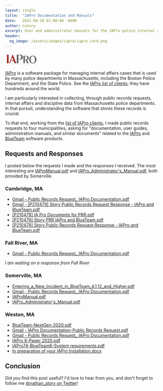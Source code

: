 ```yaml
---
layout: single
title:  "IAPro Documentation and Manuals"
date:   2021-04-28 01:00:00 -0400
author: nstory
excerpt: User and administrator manuals for the IAPro police internal affairs software
header:
  og_image: /assets/images/iapro/iapro_card.png
---
```


![IAPro Logo](/assets/images/iapro/iapro_logo.png)

[IAPro](https://www.iapro.com/) is a software package for managing internal affairs cases that is used by many police departments in Massachusetts, including the Boston Police Department, and the State Police. See the [IAPro list of clients](https://www.iapro.com/clients); they have hundreds around the world.

I am particularly interested in collecting, through public records requests, internal affairs and discipline data from Massachusetts police departments. In that pursuit, understanding the software that stores these records is crucial.

To that end, working from the [list of IAPro clients](https://www.iapro.com/clients), I made public records requests to four municipalities, asking for "documentation, user guides, administration manuals, and similar documents" related to the [IAPro](https://www.iapro.com/pages/iapro) and [BlueTeam](https://www.iapro.com/pages/blueteam) software products.

## Requests and Responses
I posted below the requests I made and the responses I received. The most interesting are [IAProManual.pdf](https://wokewindows-data.s3.amazonaws.com/iapro/somerville/IAProManual.pdf) and [IAPro_Administrator's_Manual.pdf](https://wokewindows-data.s3.amazonaws.com/iapro/somerville/IAPro_Administrator's_Manual.pdf), both provided by Somerville.

### Cambridge, MA
* [Gmail - Public Records Request_ IAPro Documentation.pdf](https://wokewindows-data.s3.amazonaws.com/iapro/cambridge/Gmail%20-%20Public%20Records%20Request_%20IAPro%20Documentation.pdf)
* [Gmail - [P210479] Story Public Records Request Response - IAPro and BlueTeam.pdf](https://wokewindows-data.s3.amazonaws.com/iapro/cambridge/Gmail%20-%20[P210479]%20Story%20Public%20Records%20Request%20Response%20-%20IAPro%20and%20BlueTeam.pdf)
* [[P210479] IA Pro Documents for PRR.pdf](https://wokewindows-data.s3.amazonaws.com/iapro/cambridge/[P210479]%20IA%20Pro%20Documents%20for%20PRR.pdf)
* [[P210479] Story PRR IAPro and BlueTeam.pdf](https://wokewindows-data.s3.amazonaws.com/iapro/cambridge/[P210479]%20Story%20PRR%20IAPro%20and%20BlueTeam.pdf)
* [[P210479] Story Public Records Request Response - IAPro and BlueTeam.pdf](https://wokewindows-data.s3.amazonaws.com/iapro/cambridge/[P210479]%20Story%20Public%20Records%20Request%20Response%20-%20IAPro%20and%20BlueTeam.pdf)

### Fall River, MA
* [Gmail - Public Records Request_ IAPro Documentation.pdf](https://wokewindows-data.s3.amazonaws.com/iapro/fall_river/Gmail%20-%20Public%20Records%20Request_%20IAPro%20Documentation.pdf)

*I am waiting on a response from Fall River*

### Somerville, MA
* [Entering_a_New_Incident_in_BlueTeam_4.1.12_and_Higher.pdf](https://wokewindows-data.s3.amazonaws.com/iapro/somerville/Entering_a_New_Incident_in_BlueTeam_4.1.12_and_Higher.pdf)
* [Gmail - Public Records Request_ IAPro Documentation.pdf](https://wokewindows-data.s3.amazonaws.com/iapro/somerville/Gmail%20-%20Public%20Records%20Request_%20IAPro%20Documentation.pdf)
* [IAProManual.pdf](https://wokewindows-data.s3.amazonaws.com/iapro/somerville/IAProManual.pdf)
* [IAPro_Administrator's_Manual.pdf](https://wokewindows-data.s3.amazonaws.com/iapro/somerville/IAPro_Administrator's_Manual.pdf)

### Weston, MA
* [BlueTeam-NextGen-2020.pdf](https://wokewindows-data.s3.amazonaws.com/iapro/weston/BlueTeam-NextGen-2020.pdf)
* [Gmail - IAPro Documentation-Public Records Request.pdf](https://wokewindows-data.s3.amazonaws.com/iapro/weston/Gmail%20-%20IAPro%20Documentation-Public%20Records%20Request.pdf)
* [Gmail - Public Records Request_ IAPro Documentation.pdf](https://wokewindows-data.s3.amazonaws.com/iapro/weston/Gmail%20-%20Public%20Records%20Request_%20IAPro%20Documentation.pdf)
* [IAPro 8-Pager 2020.pdf](https://wokewindows-data.s3.amazonaws.com/iapro/weston/IAPro%208-Pager%202020.pdf)
* [IAPro74-BlueTeam6-System requirements.pdf](https://wokewindows-data.s3.amazonaws.com/iapro/weston/IAPro74-BlueTeam6-System%20requirements.pdf)
* [In preparation of your IAPro Installation.docx](https://wokewindows-data.s3.amazonaws.com/iapro/weston/In%20preparation%20of%20your%20IAPro%20Installation.docx)

## Conclusion
Did you find this post useful? I'd love to hear from you, and don't forget to follow me [@nathan_story on Twitter](https://twitter.com/nathan_story)!
